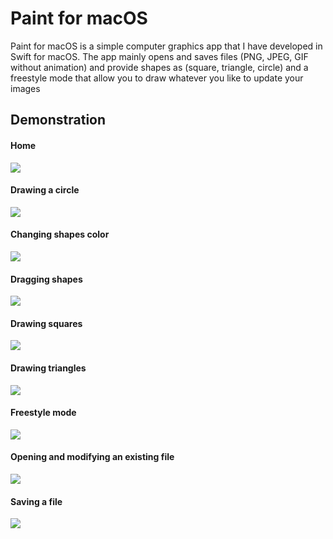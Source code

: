 <h1>Paint for macOS</h1>

<p>Paint for macOS is a simple computer graphics app that I have developed in Swift for macOS. The app mainly opens and saves files (PNG, JPEG, GIF without animation) and provide shapes as (square, triangle, circle) and a freestyle mode that allow you to draw whatever you like to update your images</p>

<h2>Demonstration</h2>

<h4>Home</h4>
<img src="https://github.com/sofianeOuafir/paint-for-macOS/blob/master/step1.1-home.png?raw=true">

<h4>Drawing a circle</h4>
<img src="https://github.com/sofianeOuafir/paint-for-macOS/blob/master/step1.2-circle.png?raw=true">

<h4>Changing shapes color</h4>
<img src="https://github.com/sofianeOuafir/paint-for-macOS/blob/master/step1.3-fill-circle.png?raw=true">

<h4>Dragging shapes</h4>
<img src="https://github.com/sofianeOuafir/paint-for-macOS/blob/master/step1.4-move-circle.png?raw=true">

<h4>Drawing squares</h4>
<img src="https://github.com/sofianeOuafir/paint-for-macOS/blob/master/step1.5-draw-squares.png?raw=true">

<h4>Drawing triangles</h4>
<img src="https://github.com/sofianeOuafir/paint-for-macOS/blob/master/step1.7-draw-triangle.png?raw=true">

<h4>Freestyle mode</h4>
<img src="https://github.com/sofianeOuafir/paint-for-macOS/blob/master/step1.8-free-mode.png?raw=true">

<h4>Opening and modifying an existing file</h4>
<img src="https://github.com/sofianeOuafir/paint-for-macOS/blob/master/step1.9-open-file-and-update.png?raw=true">

<h4>Saving a file</h4>
<img src="https://github.com/sofianeOuafir/paint-for-macOS/blob/master/step2.0-save-file.png?raw=true">
